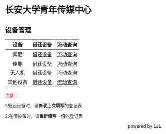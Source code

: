 # 长安大学青年传媒中心



## 设备管理

|   设备   |                          借还设备                           |                           流动查询                           |
| :------: | :---------------------------------------------------------: | :----------------------------------------------------------: |
|   索尼   | [借还设备](https://docs.qq.com/form/page/DU0dYZkZYQ0NLU1RS) | [流动查询](https://docs.qq.com/sheet/DU3JDQ2hEUFVyVXNK?tab=BB08J2) |
|   佳能   | [借还设备](https://docs.qq.com/form/page/DU2tuWGdkRm1HYnRE) |   [流动查询](https://docs.qq.com/sheet/DU1lEdllta1RkdGpI)    |
|  无人机  | [借还设备](https://docs.qq.com/form/page/DU3VRTEdGeVlyQ3hW) |   [流动查询](https://docs.qq.com/sheet/DU0hIY1FJUEtSQXJ4)    |
| 其他设备 | [借还设备](https://docs.qq.com/form/page/DU2pxamVsR1NVSWp2) |   [流动查询](https://docs.qq.com/sheet/DU1VOQUN3R3dGSXhu)    |

<span style="color:red;"> 注意：</span>

1.归还设备时，请**修改上次填写**的登记表

2.在借设备时，请**重新填写一份**的登记表

<div align = "right">powered by <b>LJL</b></div>
